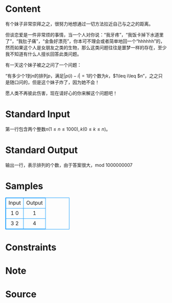 
# Content

有个妹子非常崇拜之之，很努力地想通过一切方法拉近自己与之之的距离。

但谈恋爱是一件非常烦的事情，当一个人对你说：“我牙疼”，“我饭卡掉下水道里了”，“我肚子痛”，“金鱼好漂亮”，你本可不理会或者简单地回一个“hhhhhh”的，然而如果这个人是女朋友之类的生物，那么这类问题往往是噩梦一样的存在，至少我不知道有什么人擅长回答此类问题。

有一天这个妹子被之之问了一个问题：

 “有多少个$1$到$n$的排列$p$，满足$|p(i)-i|=1$的个数为$k$，$1\leq i\leq $n”，之之只是随口问的，但是这个妹子炸了，因为她不会！

愿人类不再彼此伤害，现在请好心的你来解这个问题吧！

# Standard Input

第一行包含两个整数$n(1\leq n\leq 1000),k(0\leq k\leq n)$。

# Standard Output

输出一行，表示排列的个数，由于答案很大，mod 1000000007

# Samples

<style>
        table,table tr th, table tr td { border:1px solid #0094ff; }
        table { width: 200px; min-height: 25px; line-height: 25px; text-align: center; border-collapse: collapse;}   
    </style>
<table>
	<tr>
		<td>Input</td>
		<td>Output</td>
	</tr>
<tr><td>1 0
</td><td>1
</td></tr><tr><td>3 2
</td><td>4
</td></tr></table>


# Constraints



# Note



# Source


